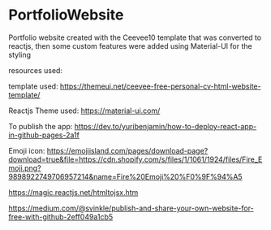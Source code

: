 # PortfolioWebsite

Portfolio website created with the Ceevee10 template that was converted to reactjs, then some custom features were added using Material-UI for the styling 

resources used:

template used: https://themeui.net/ceevee-free-personal-cv-html-website-template/ 

Reactjs Theme used: https://material-ui.com/

To publish the app: https://dev.to/yuribenjamin/how-to-deploy-react-app-in-github-pages-2a1f

Emoji icon: https://emojiisland.com/pages/download-page?download=true&file=https://cdn.shopify.com/s/files/1/1061/1924/files/Fire_Emoji.png?9898922749706957214&name=Fire%20Emoji%20%F0%9F%94%A5

https://magic.reactjs.net/htmltojsx.htm

https://medium.com/@svinkle/publish-and-share-your-own-website-for-free-with-github-2eff049a1cb5
